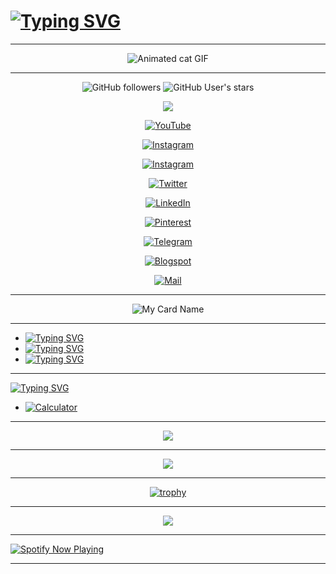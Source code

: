 <h1 align="left">
<a href="https://github.com/Akhil-Mahesh"><img src="https://readme-typing-svg.herokuapp.com?font=Macondo&size=16&pause=1000&color=F70000&width=100&lines=Hey+Folk's" alt="Typing SVG" /></a>
</h1>

---

<center>
<img src="https://media.giphy.com/media/SWoSkN6DxTszqIKEqv/giphy.gif" alt="Animated cat GIF">
</center>

---

<div align="center">

    

<img src="https://img.shields.io/github/followers/Akhil-Mahesh?color=darkgreen&style=plastic" alt="GitHub followers">
    
<img src="https://img.shields.io/github/stars/Akhil-Mahesh?color=black&style=plastic" alt="GitHub User's stars">

 <a href="https://github.com/Akhil-Mahesh"><img src="https://img.shields.io/badge/GitHub-Akhil--Mahesh-black?style=plastic&logo=github"></a>

<a href="https://www.youtube.com/AlonePhilic"><img src="https://img.shields.io/badge/YouTube-AlonePhilic-red?&style=plastic&logo=youtube" alt="YouTube"></a>

<a href="https://instagram.com/alone.philic"><img src="https://img.shields.io/badge/Instagram-alone.philic-pink?&style=plastic&logo=instagram" alt="Instagram"></a>

<a href="https://instagram.com/akhi_akxu"><img src="https://img.shields.io/badge/Instagram-akhi__akxu-indigo?&style=plastic&logo=instagram" alt="Instagram"></a>

<a href="https://twitter.com/akhi_akxu"><img src="https://img.shields.io/badge/Twitter-akhi__akxu-blue?style=plastic&logo=twitter" alt="Twitter"></a>

<a href="https://www.linkedin.com/in/akhil-mahesh01"><img src="https://img.shields.io/badge/LinkedIn-Akhil--Mahesh-blue?style=plastic&logo=linkedin" alt="LinkedIn"></a>

<a href="https://pin.it/6qXEJ2G"><img src="https://img.shields.io/badge/Pinterest-AlonePhilic-red?style=plastic&logo=pinterest" alt="Pinterest"></a>

<a href="http://telegram.me/alonephilic_real"><img src="https://img.shields.io/badge/Telegram-alonephilic__real-blue?style=plastic&logo=telegram" alt="Telegram"></a>

<a href="https://itzmeakhilmahesh.blogspot.com/"><img src="https://img.shields.io/badge/Blogspot-ItzmeAkhilMahesh-orange?&style=plastic&logo=blogger" alt="Blogspot"></a>

<a href="mailto:akhilmahesh012@gmail.com"><img src="https://img.shields.io/badge/Mail-akhilmahesh012%40gmail.com-darkred?&style=plastic&logo=gmail" alt="Mail"></a>

</div>

---

<center>

![My Card Name](https://cardivo.vercel.app/api?name=Akhil%20Mahesh&description=This%20is%20my%20card%20name...%20%20Once%20again%20welcome%20to%20my%20git!&image=https://telegra.ph/file/4638e46644a935e9a1310.jpg/images?q=tbn:ANd9GcR7aMC3bf4bg4l_nhYS2Un9FXbFYcB4T83Shjk8xSUZDh_D61LFpzbpeqLW&s=10?v=4&backgroundColor=%23ecf0f1&github=Akhil-Mahesh&twitter=@akhi_akxu&instagram=akhi_akxu&pattern=leaf&colorPattern=%23eaeaea)

</center>

---

- <a href="https://github.com/Akhil-Mahesh/typing-svg"><img src="https://readme-typing-svg.herokuapp.com?font=Macondo&size=16&pause=1000&color=1EA0F7&width=250&lines=My+name+is+Akhil+Mahesh" alt="Typing SVG" /></a>
- <a href="https://github.com/Akhil-Mahesh/typing-svg"><img src="https://readme-typing-svg.herokuapp.com?font=Macondo&size=16&pause=1000&color=1EA0F7&width=250&lines=I'm+a+2nd+year+BCA+student;at+Tanur%2C+Malappuram" alt="Typing SVG" /></a>
- <a href="https://git.io/typing-svg"><img src="https://readme-typing-svg.herokuapp.com?font=Macondo&size=16&pause=1000&color=1EA0F7&width=250&lines=My+hometown+is+in+;Thiruvananthapuram%2C+Kerala" alt="Typing SVG" /></a>

---

[![Typing SVG](https://readme-typing-svg.herokuapp.com?font=Macondo&size=16&pause=1000&width=250&lines=My+repositories)](https://git.io/typing-svg)

- [![Calculator](https://img.shields.io/badge/Calculator-Visit-black?style=plastic&logo=github)](https://github.com/Akhil-Mahesh/Calculator)

---

<div align="center">   
  <img src="https://github-readme-streak-stats.herokuapp.com?user=Akhil-Mahesh&theme=black-ice&hide_border=true&stroke=00FF00&background=000000&ring=00FF00&fire=00FF00&currStreakNum=00FF00"/>  

---

  <img src="https://github-readme-stats.vercel.app/api?username=Akhil-Mahesh&theme=black-ice&show_icons=true&hide_border=true&rank_icon=github&icon_color=00FF00&text_color=00FF00&bg_color=000000"/>  

---

[![trophy](https://github-profile-trophy.vercel.app/?username=Akhil-Mahesh&theme=tokyonight&no-frame=false)](https://github.com/ryo-ma/github-profile-trophy)

---
  
  <img src="https://github-readme-stats.vercel.app/api/top-langs/?username=Akhil-Mahesh&layout=compact&theme=dark&title_color=ffffff&text_color=ffffff&bg_color=000000&langs_count=10" />  
</div>  

---

<a href="https://spotify-github-profile.vercel.app/api/view.svg?uid=31gvkj7oelt5axfiwpjew4l6gcwi&redirect=true">  
  <img src="https://spotify-github-profile.vercel.app/api/view.svg?uid=31gvkj7oelt5axfiwpjew4l6gcwi&cover_image=true&theme=novatorem&show_offline=false&background_color=121212&interchange=true&bar_color=0000ff&bar_color_cover=false" alt="Spotify Now Playing" />  
</a>  

---

<!-- Conclusion --> 
 <!-- Last edited: 30/04/2023 --> 
 <!-- Older Version Readme codes in repo go check it out --> 
 <!-- Don't forget to give a star. -->
